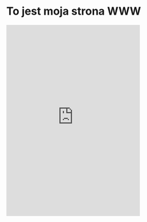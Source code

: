 <html lang="pl">
<head>
	<meta charset="UTF-8">
	<meta name="author" content="Xslash">
	<title>Strona WWW</title>
</head>
<body>
	<h1>To jest moja strona WWW</h1>
	<iframe src="https://discord.com/widget?id=778306535624540181&theme=dark" width="350" height="500" allowtransparency="true" frameborder="0" sandbox="allow-popups allow-popups-to-escape-sandbox allow-same-origin allow-scripts"></iframe>
</body>
</html>

